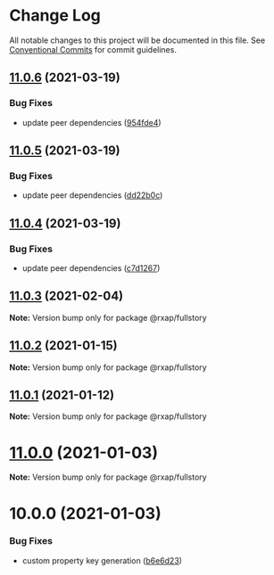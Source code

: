 # Change Log

All notable changes to this project will be documented in this file.
See [Conventional Commits](https://conventionalcommits.org) for commit guidelines.

## [11.0.6](https://gitlab.com/rxap/packages/compare/@rxap/fullstory@11.0.5...@rxap/fullstory@11.0.6) (2021-03-19)


### Bug Fixes

* update peer dependencies ([954fde4](https://gitlab.com/rxap/packages/commit/954fde47836ff0c1f25a77c33ff871ddc7685b6c))





## [11.0.5](https://gitlab.com/rxap/packages/compare/@rxap/fullstory@11.0.4...@rxap/fullstory@11.0.5) (2021-03-19)


### Bug Fixes

* update peer dependencies ([dd22b0c](https://gitlab.com/rxap/packages/commit/dd22b0ce053bc266c7aea659a2faf3be39f424e7))





## [11.0.4](https://gitlab.com/rxap/packages/compare/@rxap/fullstory@11.0.3...@rxap/fullstory@11.0.4) (2021-03-19)


### Bug Fixes

* update peer dependencies ([c7d1267](https://gitlab.com/rxap/packages/commit/c7d12671f3efc198985cddee92caa2558e74b023))





## [11.0.3](https://gitlab.com/rxap/packages/compare/@rxap/fullstory@11.0.2...@rxap/fullstory@11.0.3) (2021-02-04)

**Note:** Version bump only for package @rxap/fullstory





## [11.0.2](https://gitlab.com/rxap/packages/compare/@rxap/fullstory@11.0.1...@rxap/fullstory@11.0.2) (2021-01-15)

**Note:** Version bump only for package @rxap/fullstory





## [11.0.1](https://gitlab.com/rxap/packages/compare/@rxap/fullstory@11.0.0...@rxap/fullstory@11.0.1) (2021-01-12)

**Note:** Version bump only for package @rxap/fullstory





# [11.0.0](https://gitlab.com/rxap/packages/compare/@rxap/fullstory@10.0.0...@rxap/fullstory@11.0.0) (2021-01-03)

**Note:** Version bump only for package @rxap/fullstory





# 10.0.0 (2021-01-03)


### Bug Fixes

* custom property key generation ([b6e6d23](https://gitlab.com/rxap/packages/commit/b6e6d23215f0b35e0de2d35003b186a3d435b8e4))
